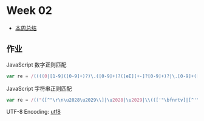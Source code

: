 # Week 02

- [本周总结](./NOTE.md)

## 作业

JavaScript 数字正则匹配
```js
var re = /((((0|[1-9]([0-9]+)?)\.([0-9]+)?([eE][+-]?[0-9]+)?|\.[0-9]+([eE][+-]?[0-9]+)?|(0|[1-9]([0-9]+)?)([eE][+-]?[0-9]+)?)|0[bB][01]+|0[oO][0-7]+|0[xX][0-9a-fA-F]+))/
```

JavaScript 字符串正则匹配
```js
var re = /(("([^"\r\n\u2028\u2029\\]|\u2028|\u2029|\\((['"\bfnrtv]|[^'"\bfnrtvdxu\r\n\u2028\u2029])|0(?!d)|x[0-9a-fA-F][0-9a-fA-F]|(u[0-9a-fA-F]{4}|u{(0[0-9a-fA-F]{5}|10[0-9a-fA-F]{4}|[0-9a-fA-F]{1,4})}))|\\(\r\n|[\r\n\u2028\u2029]))*"|'([^'\r\n\u2028\u2029\\]|\u2028|\u2029|\\((['"\bfnrtv]|[^'"\bfnrtvdxu\r\n\u2028\u2029])|0(?!d)|x[0-9a-fA-F][0-9a-fA-F]|(u[0-9a-fA-F]{4}|u{(0[0-9a-fA-F]{5}|10[0-9a-fA-F]{4}|[0-9a-fA-F]{1,4})}))|\\(\r\n|[\r\n\u2028\u2029]))*'))/
```

UTF-8 Encoding: [utf8](./utf8.js)
